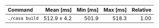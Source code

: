 | Command | Mean [ms] | Min [ms] | Max [ms] | Relative |
|:---|---:|---:|---:|---:|
| `./casa build` | 512.9 ± 4.2 | 501.9 | 518.3 | 1.00 |
